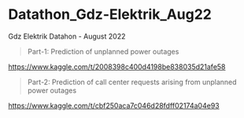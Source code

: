 # Datathon_Gdz-Elektrik_Aug22
Gdz Elektrik Datahon - August 2022

> Part-1: Prediction of unplanned power outages

https://www.kaggle.com/t/2008398c400d4198be838035d21afe58

> Part-2: Prediction of call center requests arising from unplanned power outages

https://www.kaggle.com/t/cbf250aca7c046d28fdff02174a04e93
